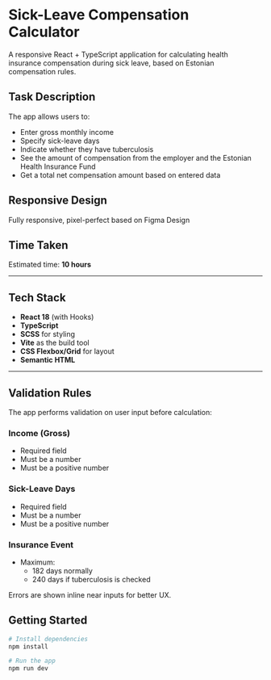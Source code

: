 # Sick-Leave Compensation Calculator

A responsive React + TypeScript application for calculating health insurance compensation during sick leave, based on Estonian compensation rules.

## Task Description

The app allows users to:
- Enter gross monthly income
- Specify sick-leave days
- Indicate whether they have tuberculosis
- See the amount of compensation from the employer and the Estonian Health Insurance Fund
- Get a total net compensation amount based on entered data


## Responsive Design

Fully responsive, pixel-perfect based on Figma Design


## Time Taken

Estimated time: **10 hours**

---

##  Tech Stack

- **React 18** (with Hooks)
- **TypeScript**
- **SCSS** for styling
- **Vite** as the build tool
- **CSS Flexbox/Grid** for layout
- **Semantic HTML**

---

## Validation Rules

The app performs validation on user input before calculation:

### Income (Gross)
- Required field
- Must be a number
- Must be a positive number

### Sick-Leave Days
- Required field
- Must be a number
- Must be a positive number

### Insurance Event
- Maximum:
  - 182 days normally
  - 240 days if tuberculosis is checked

Errors are shown inline near inputs for better UX.

## Getting Started

```bash
# Install dependencies
npm install

# Run the app
npm run dev
